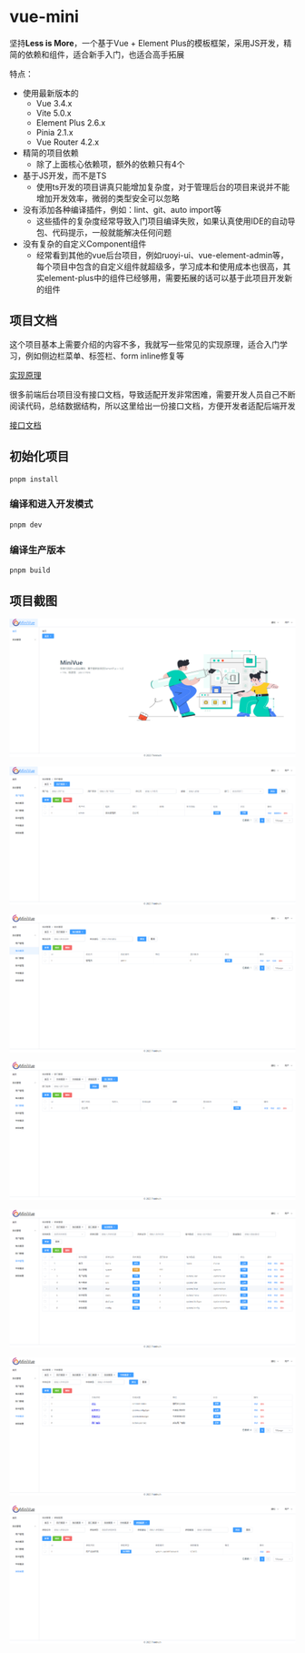 # vue-mini

坚持**Less is More**，一个基于Vue + Element Plus的模板框架，采用JS开发，精简的依赖和组件，适合新手入门，也适合高手拓展


特点：

- 使用最新版本的
    - Vue 3.4.x
    - Vite 5.0.x
    - Element Plus 2.6.x
    - Pinia 2.1.x
    - Vue Router 4.2.x
- 精简的项目依赖
    - 除了上面核心依赖项，额外的依赖只有4个
- 基于JS开发，而不是TS
    - 使用ts开发的项目讲真只能增加复杂度，对于管理后台的项目来说并不能增加开发效率，微弱的类型安全可以忽略
- 没有添加各种编译插件，例如：lint、git、auto import等
    - 这些插件的复杂度经常导致入门项目编译失败，如果认真使用IDE的自动导包、代码提示，一般就能解决任何问题
- 没有复杂的自定义Component组件
    - 经常看到其他的vue后台项目，例如ruoyi-ui、vue-element-admin等，
  每个项目中包含的自定义组件就超级多，学习成本和使用成本也很高，其实element-plus中的组件已经够用，需要拓展的话可以基于此项目开发新的组件

## 项目文档
这个项目基本上需要介绍的内容不多，我就写一些常见的实现原理，适合入门学习，例如侧边栏菜单、标签栏、form inline修复等

[实现原理](docs/实现原理.md)

很多前端后台项目没有接口文档，导致适配开发非常困难，需要开发人员自己不断阅读代码，总结数据结构，所以这里给出一份接口文档，方便开发者适配后端开发

[接口文档](docs/接口文档.md)

## 初始化项目

```sh
pnpm install
```

### 编译和进入开发模式

```sh
pnpm dev
```

### 编译生产版本

```sh
pnpm build
```
## 项目截图
![img.png](docs/imgs/img.png)

![img_1.png](docs/imgs/img_1.png)

![img_2.png](docs/imgs/img_2.png)

![img.png](docs/imgs/img_6.png)

![img_3.png](docs/imgs/img_3.png)

![img_4.png](docs/imgs/img_4.png)

![img_5.png](docs/imgs/img_5.png)